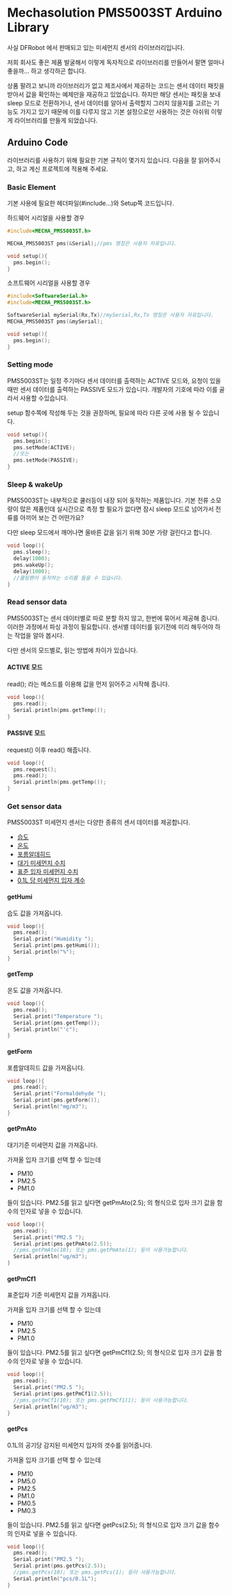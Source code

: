 # Mechasolution PMS5003ST Arduino Library

사실 DFRobot 에서 판매되고 있는 미세먼지 센서의 라이브러리입니다.

저희 회사도 좋은 제품 발굴해서 이렇게 독자적으로 라이브러리를 만들어서 팔면 얼마나 좋을까... 하고 생각하곤 합니다.

상품 팔려고 보니까 라이브러리가 없고 제조사에서 제공하는 코드는 센서 데이터 패킷을 받아서 값을 확인하는 예제만을 재공하고 있었습니다. 하지만 해당 센서는 패킷을 보내 sleep 모드로 전환하거나, 센서 데이터를 알아서 출력할지 그러지 않을지를 고르는 기능도 가지고 있기 때문에 이를 다루지 않고 기본 설정으로만 사용하는 것은 아쉬워 이렇게 라이브러리를 만들게 되었습니다.

## Arduino Code

라이브러리를 사용하기 위해 필요한 기본 규칙이 몇가지 있습니다. 다음을 잘 읽어주시고, 하고 계신 프로젝트에 적용해 주세요.

### Basic Element

기본 사용에 필요한 헤더파일(#include...)와 Setup쪽 코드입니다.

하드웨어 시리얼을 사용할 경우

```cpp
#include<MECHA_PMS5003ST.h>

MECHA_PMS5003ST pms(&Serial);//pms 명칭은 사용자 자유입니다.

void setup(){
  pms.begin();
}
```

소프트웨어 시리얼을 사용할 경우

```cpp
#include<SoftwareSerial.h>
#include<MECHA_PMS5003ST.h>

SoftwareSerial mySerial(Rx,Tx)//mySerial,Rx,Tx 명칭은 사용자 자유입니다.
MECHA_PMS5003ST pms(&mySerial);

void setup(){
  pms.begin();
}
```

### Setting mode

PMS5003ST는 일정 주기마다 센서 데이터를 출력하는 ACTIVE 모드와, 요청이 있을때만 센서 데이터를 출력하는 PASSIVE 모드가 있습니다. 개발자의 기호에 따라 이를 골라서 사용할 수있습니다.

setup 함수쪽에 작성해 두는 것을 권장하며, 필요에 따라 다른 곳에 사용 될 수 있습니다.

```cpp
void setup(){
  pms.begin();
  pms.setMode(ACTIVE);
  //또는
  pms.setMode(PASSIVE);
}
```

### Sleep & wakeUp

PMS5003ST는 내부적으로 쿨러등이 내장 되어 동작하는 제품입니다. 기본 전류 소모량이 많은 제품인데 실시간으로 측정 할 필요가 없다면 잠시 sleep 모드로 넘어가서 전류를 아끼어 보는 건 어떤가요?

다만 sleep 모드에서 깨어나면 올바른 값을 읽기 위해 30분 가량 걸린다고 합니다.

```cpp
void loop(){
  pms.sleep();
  delay(1000);
  pms.wakeUp();
  delay(1000);
  //쿨링팬이 동작하는 소리를 들을 수 있습니다.
}
```

### Read sensor data

PMS5003ST는 센서 데이터별로 따로 분할 하지 않고, 한번에 묶어서 제공해 줍니다. 이러한 과정에서 파싱 과정이 필요합니다. 센서별 데이터를 읽기전에 미리 해두어야 하는 작업을 알아 봅시다.

다만 센서의 모드별로, 읽는 방법에 차이가 있습니다.

#### ACTIVE 모드

read(); 라는 메소드를 이용해 값을 먼저 읽어주고 시작해 줍니다.

```cpp
void loop(){
  pms.read();
  Serial.println(pms.getTemp());
}
```

#### PASSIVE 모드

request() 이후 read() 해줍니다.

```cpp
void loop(){
  pms.request();
  pms.read();
  Serial.println(pms.getTemp());
}
```

### Get sensor data

PMS5003ST 미세먼지 센서는 다양한 종류의 센서 데이터를 제공합니다.

* [습도](#gethumi)
* [온도](#gettemp)
* [포름알데히드](#getform)
* [대기 미세먼지 수치](#getpmato)
* [표준 입자 미세먼지 수치](#getpmcf1)
* [0.1L 당 미세먼지 입자 계수](#getpcs)

#### getHumi

습도 값을 가져옵니다.

```cpp
void loop(){
  pms.read();
  Serial.print("Humidity ");
  Serial.print(pms.getHumi());
  Serial.println("%");
}
```

#### getTemp

온도 값을 가져옵니다.

```cpp
void loop(){
  pms.read();
  Serial.print("Temperature ");
  Serial.print(pms.getTemp());
  Serial.println("'c");
}
```

#### getForm

포름알데히드 값을 가져옵니다.

```cpp
void loop(){
  pms.read();
  Serial.print("Formaldehyde ");
  Serial.print(pms.getForm());
  Serial.println("mg/m3");
}
```

#### getPmAto

대기기준 미세먼지 값을 가져옵니다.

가져올 입자 크기를 선택 할 수 있는데

* PM10
* PM2.5
* PM1.0

들이 있습니다. PM2.5를 읽고 싶다면 getPmAto(2.5); 의 형식으로 입자 크기 값을 함수의 인자로 넣을 수 있습니다.

```cpp
void loop(){
  pms.read();
  Serial.print("PM2.5 ");
  Serial.print(pms.getPmAto(2.5));
  //pms.getPmAto(10); 또는 pms.getPmAto(1); 등이 사용가능합니다.
  Serial.println("ug/m3");
}
```

#### getPmCf1

표준입자 기준 미세먼지 값을 가져옵니다.

가져올 입자 크기를 선택 할 수 있는데

* PM10
* PM2.5
* PM1.0

들이 있습니다. PM2.5를 읽고 싶다면 getPmCf1(2.5); 의 형식으로 입자 크기 값을 함수의 인자로 넣을 수 있습니다.

```cpp
void loop(){
  pms.read();
  Serial.print("PM2.5 ");
  Serial.print(pms.getPmCf1(2.5));
  //pms.getPmCf1(10); 또는 pms.getPmCf1(1); 등이 사용가능합니다.
  Serial.println("ug/m3");
}
```

#### getPcs

0.1L의 공기당 감지된 미세먼지 입자의 갯수를 읽어줍니다.

가져올 입자 크기를 선택 할 수 있는데

* PM10
* PM5.0
* PM2.5
* PM1.0
* PM0.5
* PM0.3

들이 있습니다. PM2.5를 읽고 싶다면 getPcs(2.5); 의 형식으로 입자 크기 값을 함수의 인자로 넣을 수 있습니다.

```cpp
void loop(){
  pms.read();
  Serial.print("PM2.5 ");
  Serial.print(pms.getPcs(2.5));
  //pms.getPcs(10); 또는 pms.getPcs(1); 등이 사용가능합니다.
  Serial.println("pcs/0.1L");
}
```
